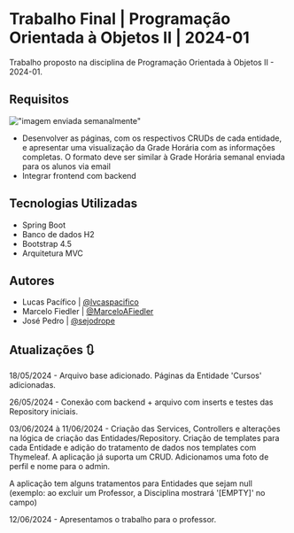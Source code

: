 
# Trabalho Final | Programação Orientada à Objetos II | 2024-01

Trabalho proposto na disciplina de Programação Orientada à Objetos II - 2024-01.

## Requisitos

!["imagem enviada semanalmente"](https://i.ibb.co/wYPQYtR/image.png)


- Desenvolver as páginas, com os respectivos CRUDs de cada entidade, e apresentar uma visualização da Grade Horária com as informações completas. O formato deve ser similar à Grade Horária semanal enviada para os alunos via email
- Integrar frontend com backend

## Tecnologias Utilizadas

- Spring Boot
- Banco de dados H2
- Bootstrap 4.5
- Arquitetura MVC

## Autores

- Lucas Pacífico | [@lvcaspacifico](https://github.com/lvcaspacifico/)
- Marcelo Fiedler | [@MarceloAFiedler](https://github.com/MarceloAFiedler)
- José Pedro | [@sejodrope](https://github.com/sejodrope)


## Atualizações 🔃

18/05/2024 - Arquivo base adicionado. Páginas da Entidade 'Cursos' adicionadas.

26/05/2024 - Conexão com backend + arquivo com inserts e testes das Repository iniciais.

03/06/2024 à 11/06/2024 - Criação das Services, Controllers e alterações na lógica de criação das Entidades/Repository. Criação de templates para cada Entidade e adição do tratamento de dados nos templates com Thymeleaf. A aplicação já suporta um CRUD. Adicionamos uma foto de perfil e nome para o admin.

A aplicação tem alguns tratamentos para Entidades que sejam null (exemplo: ao excluir um Professor, a Disciplina mostrará '[EMPTY]' no campo)

12/06/2024 - Apresentamos o trabalho para o professor.
